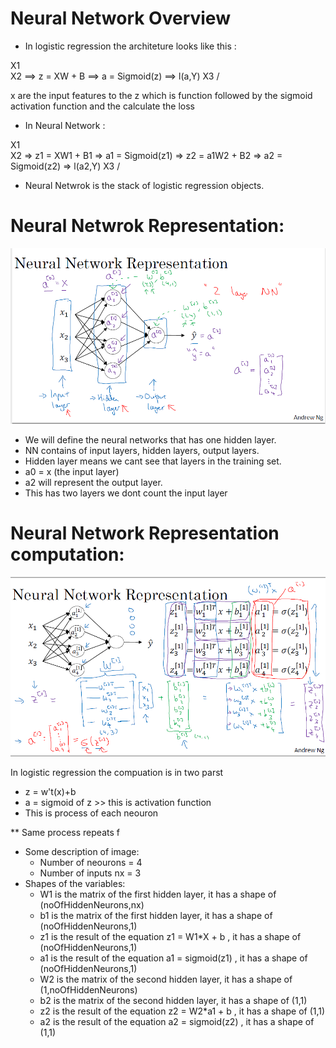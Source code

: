 # Neural Network Overview

- In logistic regression the architeture looks like this :


X1 \
X2 ==> z = XW + B ==> a = Sigmoid(z) ==> l(a,Y)
X3 /

x are the input features to the z which is function followed by the sigmoid activation function and the calculate the loss

- In Neural Network :

X1 \
X2 => z1 = XW1 + B1 => a1 = Sigmoid(z1) => z2 = a1W2 + B2 => a2 = Sigmoid(z2) => l(a2,Y)
X3 /

- Neural Netwrok is the stack of logistic regression objects.


# Neural Netwrok Representation:

![NNrpre](https://raw.githubusercontent.com/106AbdulBasit/Deep-learning-Notes-Interview-Questions--CS-Standford230-Andrew-Ng-Kian-Katanforoosh/main/Images/Week%203/Neural%20Network%20Representation.PNG)

- We will define the neural networks that has one hidden layer.
- NN contains of input layers, hidden layers, output layers.
- Hidden layer means we cant see that layers in the training set.
- a0 = x (the input layer)
- a2 will represent the output layer.
- This has two layers we dont count the input layer

 # Neural Network Representation computation:
 
 ![NNC](https://raw.githubusercontent.com/106AbdulBasit/Deep-learning-Notes-Interview-Questions--CS-Standford230-Andrew-Ng-Kian-Katanforoosh/main/Images/Week%203/Neural%20Network%20Representation%20computation.PNG)

In logistic regression the compuation is in two parst
- z =  w't(x)+b
- a = sigmoid of z >> this is activation function 
- This is process of each neouron


** Same  process repeats f

- Some  description of image:
    - Number of neourons = 4
    - Number of inputs nx = 3
- Shapes of the variables:
    - W1 is the matrix of the first hidden layer, it has a shape of (noOfHiddenNeurons,nx)
    - b1 is the matrix of the first hidden layer, it has a shape of (noOfHiddenNeurons,1)
    - z1 is the result of the equation z1 = W1*X + b , it has a shape of (noOfHiddenNeurons,1)
    - a1 is the result of the equation a1 = sigmoid(z1) , it has a shape of (noOfHiddenNeurons,1)
    - W2 is the matrix of the second hidden layer, it has a shape of (1,noOfHiddenNeurons)
    - b2 is the matrix of the second hidden layer, it has a shape of (1,1)
    - z2 is the result of the equation z2 = W2*a1 + b , it has a shape of (1,1)
    - a2 is the result of the equation a2 = sigmoid(z2) , it has a shape of (1,1)
    
    
